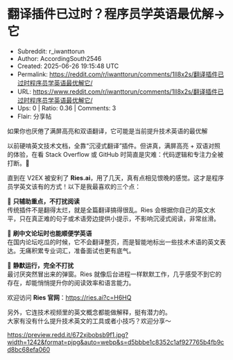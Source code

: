 # 翻译插件已过时？程序员学英语最优解→它

- Subreddit: r_iwanttorun
- Author: AccordingSouth2546
- Created: 2025-06-26 19:15:48 UTC
- Permalink: https://reddit.com/r/iwanttorun/comments/1ll8x2s/翻译插件已过时程序员学英语最优解它/
- URL: https://www.reddit.com/r/iwanttorun/comments/1ll8x2s/翻译插件已过时程序员学英语最优解它/
- Ups: 0 | Ratio: 0.36 | Comments: 3
- Flair: 分享帖


如果你也厌倦了满屏高亮和双语翻译，它可能是当前提升技术英语的最优解

以前硬啃英文技术文档，全靠“沉浸式翻译”插件。但讲真，满屏高亮 +
双语对照的体验，在看 Stack Overflow 或 GitHub
时简直是灾难：代码逻辑和专注力全被打断。🤯

直到在 V2EX 被安利了
**Ries.ai**，用了几天，真有点相见恨晚的感觉。这才是程序员学英文该有的方式！以下是我最喜欢的三个点：

🔹 **只辅助重点，不打扰阅读**  
传统插件不是翻得太烂，就是全篇翻译搞得很乱。Ries
会根据你自己的英文水平，只在真正难的句子或术语旁边提供小提示，不影响沉浸式阅读，非常丝滑。

🔹 **刷中文论坛时也能顺便学英语**  
在国内论坛吃瓜的时候，它不会翻译整页，而是智能地标出一些技术术语的英文表达。无痛积累专业词汇，准备面试也更有底气。

🔹 **静默运行，完全不打扰**  
最讨厌突然冒出来的弹窗。Ries
就像后台进程一样默默工作，几乎感受不到它的存在，却能悄悄提升你的阅读效率和语言能力。

欢迎访问 **Ries 官网**：<https://ries.ai?c=H6HQ>

另外，它连技术视频里的英文概念都能做解释，挺有潜力的。  
大家有没有什么提升技术英文的工具或者小技巧？欢迎分享～

<https://preview.redd.it/672xjbobsb9f1.jpg?width=1242&format=pjpg&auto=webp&s=d5bbbe1c8352c1af927765b4fb9cd8bc68efa060>

